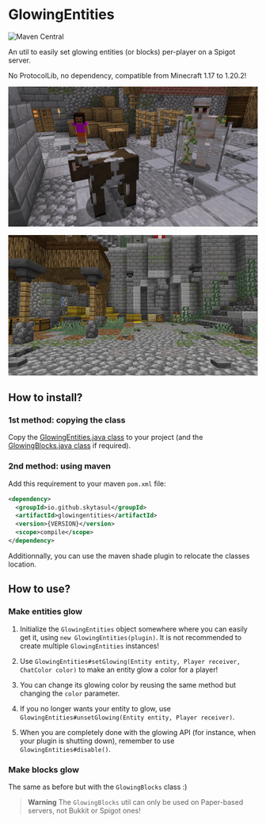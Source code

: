 # GlowingEntities

![Maven Central](https://img.shields.io/maven-central/v/io.github.skytasul/glowingentities)

An util to easily set glowing entities (or blocks) per-player on a Spigot server.

No ProtocolLib, no dependency, compatible from Minecraft 1.17 to 1.20.2!

![Glowing entities animation](demo.gif)

![Glowing blocks animation](demo-blocks.gif)

## How to install?
### 1st method: copying the class
Copy the [GlowingEntities.java class](src/main/java/fr/skytasul/glowingentities/GlowingEntities.java) to your project
(and the [GlowingBlocks.java class](src/main/java/fr/skytasul/glowingentities/GlowingBlocks.java) if required).

### 2nd method: using maven
Add this requirement to your maven `pom.xml` file:

```xml
<dependency>
  <groupId>io.github.skytasul</groupId>
  <artifactId>glowingentities</artifactId>
  <version>{VERSION}</version>
  <scope>compile</scope>
</dependency>
```
Additionnally, you can use the maven shade plugin to relocate the classes location.

## How to use?
### Make entities glow
1. Initialize the `GlowingEntities` object somewhere where you can easily get it, using `new GlowingEntities(plugin)`.
It is not recommended to create multiple `GlowingEntities` instances!

2. Use `GlowingEntities#setGlowing(Entity entity, Player receiver, ChatColor color)` to make an entity glow a color for a player!

3. You can change its glowing color by reusing the same method but changing the `color` parameter.

4. If you no longer wants your entity to glow, use `GlowingEntities#unsetGlowing(Entity entity, Player receiver)`.

5. When you are completely done with the glowing API (for instance, when your plugin is shutting down), remember to use `GlowingEntities#disable()`.

### Make blocks glow
The same as before but with the `GlowingBlocks` class :)

> **Warning**
> The `GlowingBlocks` util can only be used on Paper-based servers, not Bukkit or Spigot ones!